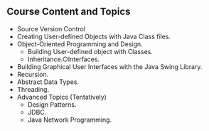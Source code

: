 ## Course Content and Topics

* Source Version Control
* Creating User-defined Objects with Java Class files.
* Object-Oriented Programming and Design.
    * Building User-defined object with Classes.
    * Inheritance.○Interfaces.
* Building Graphical User Interfaces with the Java Swing Library.
* Recursion.
* Abstract Data Types.
* Threading.
* Advanced Topics (Tentatively)
    * Design Patterns.
    * JDBC.
    * Java Network Programming.
